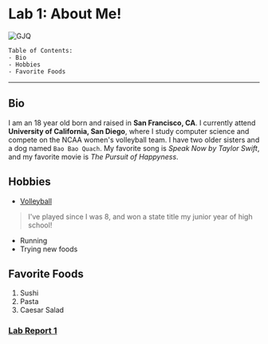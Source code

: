 # **Lab 1: About Me!**
![GJQ](https://ucsdtritons.com/images/2022/8/9/Gabby_Quach.jpg?width=300)

```
Table of Contents:
- Bio
- Hobbies
- Favorite Foods
```
---
## Bio

I am an 18 year old born and raised in **San Francisco, CA**. I currently attend **University of California, San Diego**, 
where I study computer science and compete on the NCAA women's volleyball team. I have two older sisters and a dog named `Bao Bao Quach`. 
My favorite song is *Speak Now by Taylor Swift*, and my favorite movie is *The Pursuit of Happyness*.

## Hobbies

- [Volleyball](https://ucsdtritons.com/sports/womens-volleyball/roster/gabby-quach/11754)
> I've played since I was 8, and won a state title my junior year of high school!
- Running
- Trying new foods

## Favorite Foods

1. Sushi
2. Pasta
3. Caesar Salad

### [Lab Report 1](https://gjquach.github.io/cse15l-lab-reports/lab-report-1-week-0.html)
